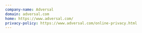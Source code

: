 ```yaml
---
company-name: Adversal
domain: adversal.com
home: https://www.adversal.com/
privacy-policy: https://www.adversal.com/online-privacy.html
---
```




